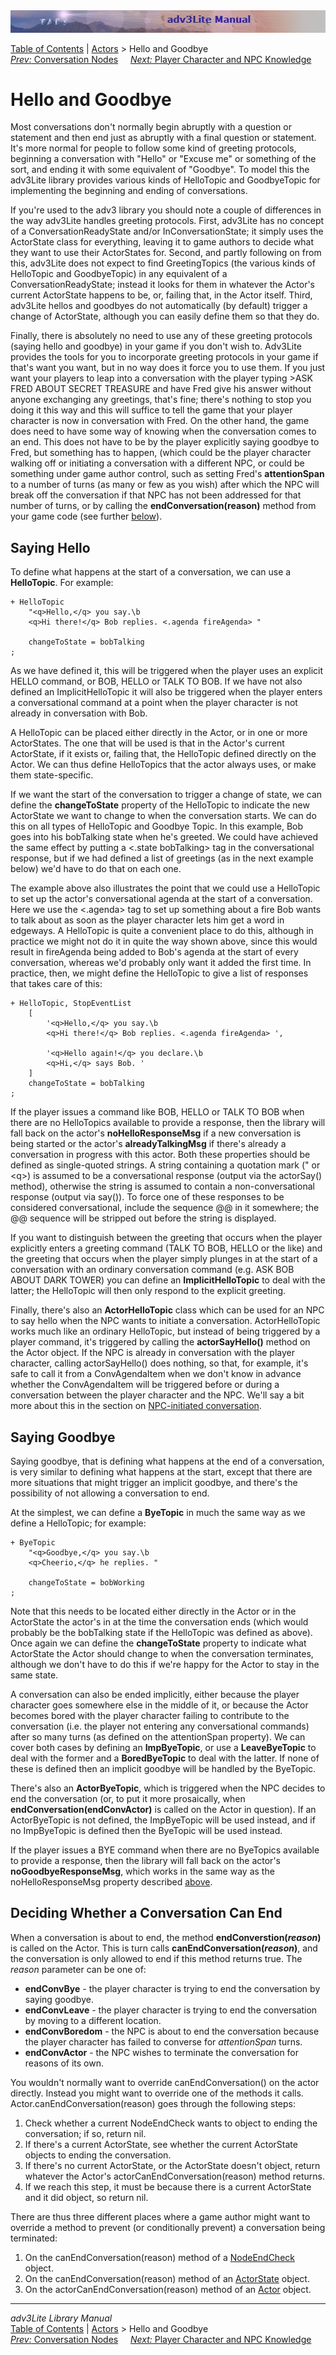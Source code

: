 ---
---
<div class="topbar">

<img src="topbar.jpg" data-border="0" />

</div>

<div class="nav">

<a href="toc.html" class="nav">Table of Contents</a> \|
<a href="actor.html" class="nav">Actors</a> \> Hello and Goodbye  
<span class="navnp"><a href="convnode.html" class="nav"><em>Prev:</em> Conversation Nodes</a>
   
<a href="knowledge.html" class="nav"><em>Next:</em> Player Character and
NPC Knowledge</a>     </span>

</div>

<div class="main">

# Hello and Goodbye

Most conversations don't normally begin abruptly with a question or
statement and then end just as abruptly with a final question or
statement. It's more normal for people to follow some kind of greeting
protocols, beginning a conversation with "Hello" or "Excuse me" or
something of the sort, and ending it with some equivalent of "Goodbye".
To model this the adv3Lite library provides various kinds of HelloTopic
and GoodbyeTopic for implementing the beginning and ending of
conversations.

If you're used to the adv3 library you should note a couple of
differences in the way adv3Lite handles greeting protocols. First,
adv3Lite has no concept of a ConversationReadyState and/or
InConversationState; it simply uses the ActorState class for everything,
leaving it to game authors to decide what they want to use their
ActorStates for. Second, and partly following on from this, adv3Lite
does not expect to find GreetingTopics (the various kinds of HelloTopic
and GoodbyeTopic) in any equivalent of a ConversationReadyState; instead
it looks for them in whatever the Actor's current ActorState happens to
be, or, failing that, in the Actor itself. Third, adv3Lite hellos and
goodbyes do not automatically (by default) trigger a change of
ActorState, although you can easily define them so that they do.

Finally, there is absolutely no need to use any of these greeting
protocols (saying hello and goodbye) in your game if you don't wish to.
Adv3Lite provides the tools for you to incorporate greeting protocols in
your game if that's want you want, but in no way does it force you to
use them. If you just want your players to leap into a conversation with
the player typing \>ASK FRED ABOUT SECRET TREASURE and have Fred give
his answer without anyone exchanging any greetings, that's fine; there's
nothing to stop you doing it this way and this will suffice to tell the
game that your player character is now in conversation with Fred. On the
other hand, the game does need to have some way of knowing when the
conversation comes to an end. This does not have to be by the player
explicitly saying goodbye to Fred, but something has to happen, (which
could be the player character walking off or initiating a conversation
with a different NPC, or could be something under game author control,
such as setting Fred's **attentionSpan** to a number of turns (as many
or few as you wish) after which the NPC will break off the conversation
if that NPC has not been addressed for that number of turns, or by
calling the **endConversation(reason)** method from your game code (see
further [below](#deciding)).

<span id="sayinghello"></span>

## Saying Hello

To define what happens at the start of a conversation, we can use a
**HelloTopic**. For example:

<div class="code">

    + HelloTopic
        "<q>Hello,</q> you say.\b
        <q>Hi there!</q> Bob replies. <.agenda fireAgenda> "
        
        changeToState = bobTalking
    ;

</div>

As we have defined it, this will be triggered when the player uses an
explicit HELLO command, or BOB, HELLO or TALK TO BOB. If we have not
also defined an ImplicitHelloTopic it will also be triggered when the
player enters a conversational command at a point when the player
character is not already in conversation with Bob.

A HelloTopic can be placed either directly in the Actor, or in one or
more ActorStates. The one that will be used is that in the Actor's
current ActorState, if it exists or, failing that, the HelloTopic
defined directly on the Actor. We can thus define HelloTopics that the
actor always uses, or make them state-specific.

If we want the start of the conversation to trigger a change of state,
we can define the **changeToState** property of the HelloTopic to
indicate the new ActorState we want to change to when the conversation
starts. We can do this on all types of HelloTopic and Goodbye Topic. In
this example, Bob goes into his bobTalking state when he's greeted. We
could have achieved the same effect by putting a \<.state bobTalking\>
tag in the conversational response, but if we had defined a list of
greetings (as in the next example below) we'd have to do that on each
one.

The example above also illustrates the point that we could use a
HelloTopic to set up the actor's conversational agenda at the start of a
conversation. Here we use the \<.agenda\> tag to set up something about
a fire Bob wants to talk about as soon as the player character lets him
get a word in edgeways. A HelloTopic is quite a convenient place to do
this, although in practice we might not do it in quite the way shown
above, since this would result in fireAgenda being added to Bob's agenda
at the start of every conversation, whereas we'd probably only want it
added the first time. In practice, then, we might define the HelloTopic
to give a list of responses that takes care of this:

<div class="code">

    + HelloTopic, StopEventList
        [
            '<q>Hello,</q> you say.\b
            <q>Hi there!</q> Bob replies. <.agenda fireAgenda> ',
            
            '<q>Hello again!</q> you declare.\b
            <q>Hi,</q> says Bob. '
        ]
        changeToState = bobTalking
    ;

</div>

<span id="nohello"></span>

If the player issues a command like BOB, HELLO or TALK TO BOB when there
are no HelloTopics available to provide a response, then the library
will fall back on the actor's **noHelloResponseMsg** if a new
conversation is being started or the actor's **alreadyTalkingMsg** if
there's already a conversation in progress with this actor. Both these
properties should be defined as single-quoted strings. A string
containing a quotation mark (" or \<q\>) is assumed to be a
conversational response (output via the
<span class="code">actorSay()</span> method), otherwise the string is
assumed to contain a non-conversational response (output via
<span class="code">say()</span>). To force one of these responses to be
considered conversational, include the sequence
<span class="code">@@</span> in it somewhere; the
<span class="code">@@</span> sequence will be stripped out before the
string is displayed.

<span id="implicit"></span>

If you want to distinguish between the greeting that occurs when the
player explicitly enters a greeting command (TALK TO BOB, HELLO or the
like) and the greeting that occurs when the player simply plunges in at
the start of a conversation with an ordinary conversation command (e.g.
ASK BOB ABOUT DARK TOWER) you can define an **ImplicitHelloTopic** to
deal with the latter; the HelloTopic will then only respond to the
explicit greeting.

Finally, there's also an
**<span id="actorhello">ActorHelloTopic</span>** class which can be used
for an NPC to say hello when the NPC wants to initiate a conversation.
ActorHelloTopic works much like an ordinary HelloTopic, but instead of
being triggered by a player command, it's triggered by calling the
**actorSayHello()** method on the Actor object. If the NPC is already in
conversation with the player character, calling actorSayHello() does
nothing, so that, for example, it's safe to call it from a
ConvAgendaItem when we don't know in advance whether the ConvAgendaItem
will be triggered before or during a conversation between the player
character and the NPC. We'll say a bit more about this in the section on
[NPC-initiated conversation](initiate.html).

  
<span id="sayingbye"></span>

## Saying Goodbye

Saying goodbye, that is defining what happens at the end of a
conversation, is very similar to defining what happens at the start,
except that there are more situations that might trigger an implicit
goodbye, and there's the possibility of not allowing a conversation to
end.

At the simplest, we can define a **ByeTopic** in much the same way as we
define a HelloTopic; for example:

<div class="code">

    + ByeTopic
        "<q>Goodbye,</q> you say.\b
        <q>Cheerio,</q> he replies. "

        changeToState = bobWorking
    ;

</div>

Note that this needs to be located either directly in the Actor or in
the ActorState the actor's in at the time the conversation ends (which
would probably be the bobTalking state if the HelloTopic was defined as
above). Once again we can define the **changeToState** property to
indicate what ActorState the Actor should change to when the
conversation terminates, although we don't have to do this if we're
happy for the Actor to stay in the same state.

A conversation can also be ended implicitly, either because the player
character goes somewhere else in the middle of it, or because the Actor
becomes bored with the player character failing to contribute to the
conversation (i.e. the player not entering any conversational commands)
after so many turns (as defined on the attentionSpan property). We can
cover both cases by defining an **ImpByeTopic**, or use a
**LeaveByeTopic** to deal with the former and a **BoredByeTopic** to
deal with the latter. If none of these is defined then an implicit
goodbye will be handled by the ByeTopic.

There's also an **ActorByeTopic**, which is triggered when the NPC
decides to end the conversation (or, to put it more prosaically, when
**endConversation(endConvActor)** is called on the Actor in question).
If an ActorByeTopic is not defined, the ImpByeTopic will be used
instead, and if no ImpByeTopic is defined then the ByeTopic will be used
instead.

If the player issues a BYE command when there are no ByeTopics available
to provide a response, then the library will fall back on the actor's
**noGoodbyeResponseMsg**, which works in the same way as the
<span class="code">noHelloResponseMsg</span> property described
[above](#nohello).  
<span id="deciding"></span>

## Deciding Whether a Conversation Can End

When a conversation is about to end, the method
**endConverstion(*reason*)** is called on the Actor. This is turn calls
**canEndConversation(*reason*)**, and the conversation is only allowed
to end if this method returns true. The *reason* parameter can be one
of:

- **endConvBye** - the player character is trying to end the
  conversation by saying goodbye.
- **endConvLeave** - the player character is trying to end the
  conversation by moving to a different location.
- **endConvBoredom** - the NPC is about to end the conversation because
  the player character has failed to converse for *attentionSpan* turns.
- **endConvActor** - the NPC wishes to terminate the conversation for
  reasons of its own.

You wouldn't normally want to override canEndConversation() on the actor
directly. Instead you might want to override one of the methods it
calls. Actor.canEndConversation(reason) goes through the following
steps:

1.  Check whether a current NodeEndCheck wants to object to ending the
    conversation; if so, return nil.
2.  If there's a current ActorState, see whether the current ActorState
    objects to ending the conversation.
3.  If there's no current ActorState, or the ActorState doesn't object,
    return whatever the Actor's actorCanEndConversation(reason) method
    returns.
4.  If we reach this step, it must be because there is a current
    ActorState and it did object, so return nil.

There are thus three different places where a game author might want to
override a method to prevent (or conditionally prevent) a conversation
being terminated:

1.  On the canEndConversation(reason) method of a
    [NodeEndCheck](convnode.html#nodecheck) object.
2.  On the canEndConversation(reason) method of an
    [ActorState](actorstate.html) object.
3.  On the actorCanEndConversation(reason) method of an
    [Actor](actorobj.html) object.

</div>

------------------------------------------------------------------------

<div class="navb">

*adv3Lite Library Manual*  
<a href="toc.html" class="nav">Table of Contents</a> \|
<a href="actor.html" class="nav">Actors</a> \> Hello and Goodbye  
<span class="navnp"><a href="convnode.html" class="nav"><em>Prev:</em> Conversation Nodes</a>
   
<a href="knowledge.html" class="nav"><em>Next:</em> Player Character and
NPC Knowledge</a>     </span>

</div>
